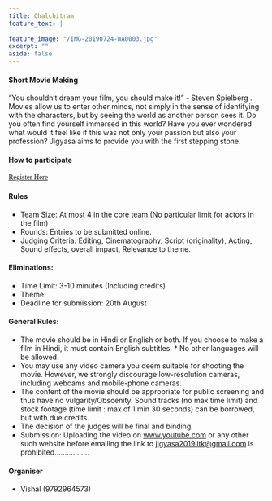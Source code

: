 ```yaml
---
title: Chalchitram
feature_text: |
  
feature_image: "/IMG-20190724-WA0003.jpg"
excerpt: ""
aside: false
---
```

#### Short Movie Making
“You shouldn’t dream your film, you should make it!” - Steven Spielberg . Movies allow us to enter other minds, not simply in the sense of identifying with the characters, but by seeing the world as another person sees it. Do you often find yourself immersed in this world? Have you ever wondered what would it feel like if this was not only your passion but also your profession? Jigyasa aims to provide you with the first stepping stone.

#### How to participate
[<span style="font-family:Papyrus; font-size:1em;">Register Here</span>](https://forms.gle/KdcxcBhTjBirV6pH8 "Event Registration link") 

#### Rules
* Team Size: At most 4 in the core team (No particular limit for actors in the film)
* Rounds: Entries to be submitted online.
* Judging Criteria: Editing, Cinematography, Script (originality), Acting, Sound effects, overall impact, Relevance to theme.

#### Eliminations:
* Time Limit: 3-10 minutes (Including credits)
* Theme: 
* Deadline for submission: 20th August

#### General Rules:
* The movie should be in Hindi or English or both. If you choose to make a film in Hindi, it must contain English subtitles. * No other languages will be allowed.
* You may use any video camera you deem suitable for shooting the movie. However, we strongly discourage low-resolution cameras, including webcams and mobile-phone cameras.
* The content of the movie should be appropriate for public screening and thus have no vulgarity/Obscenity.
Sound tracks (no max time limit) and stock footage (time limit : max of 1 min 30 seconds) can be borrowed, but with due credits.
* The decision of the judges will be final and binding.
* Submission:
Uploading the video on www.youtube.com or any other such website before emailing the link to jigyasa2019iitk@gmail.com is prohibited……………..

#### Organiser
- Vishal (9792964573)


```
